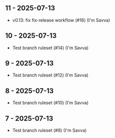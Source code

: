 ## 11 - 2025-07-13
- v0.13: fix fix-release workflow (#16) (I'm Savva)

## 10 - 2025-07-13
- Test branch ruleset (#14) (I'm Savva)

## 9 - 2025-07-13
- Test branch ruleset (#12) (I'm Savva)

## 8 - 2025-07-13
- Test branch ruleset (#10) (I'm Savva)

## 7 - 2025-07-13
- Test branch ruleset (#8) (I'm Savva)

